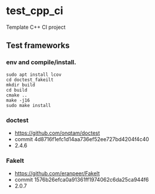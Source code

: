 # test_cpp_ci
Template C++ CI project

## Test frameworks

### env and compile/install.
```
sudo apt install lcov
cd doctest_fakeilt
mkdir build
cd build
cmake ..
make -j16
sudo make install
```

### doctest
* https://github.com/onqtam/doctest
* commit 4d8716f1efc1d14aa736ef52ee727bd4204f4c40
* 2.4.6

### FakeIt
* https://github.com/eranpeer/FakeIt
* commit 1576b26efca0a91361ff1974062c6da25ca944f6
* 2.0.7
